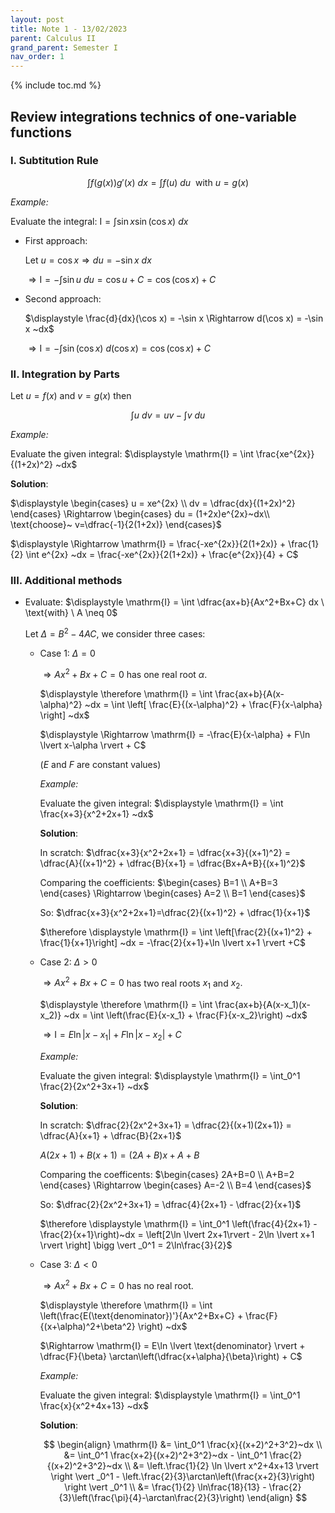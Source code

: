 ```yaml
---
layout: post
title: Note 1 - 13/02/2023
parent: Calculus II
grand_parent: Semester I
nav_order: 1
---
```


{% include toc.md %}

## Review integrations technics of one-variable functions

### I. Subtitution Rule

$$
    \int f(g(x))g'(x)~dx = \int f(u)~du ~~\text{with}~ u=g(x)
$$

_Example:_

Evaluate the integral: $\mathrm{I} = \displaystyle \int \sin x \sin(\cos x)~dx$

* First approach:

    $\displaystyle \text{Let}~ u=\cos x \Rightarrow du=-\sin x~dx$

    $\displaystyle \Rightarrow \text{I} = - \int \sin u ~du = \cos u + C = \cos(\cos x) + C$

* Second approach:

    $\displaystyle \frac{d}{dx}(\cos x) = -\sin x \Rightarrow d(\cos x) = -\sin x ~dx$

    $\displaystyle \Rightarrow \mathrm{I} = - \int \sin(\cos x) ~d(\cos x) = \cos(\cos x) + C$

### II. Integration by Parts

Let $u=f(x)$ and $v=g(x)$ then

$$
    \int u~dv = uv - \int v~du
$$

_Example:_

Evaluate the given integral: $\displaystyle \mathrm{I} = \int \frac{xe^{2x}}{(1+2x)^2} ~dx$

**Solution**:

$\displaystyle \begin{cases} 
    u = xe^{2x} \\
    dv = \dfrac{dx}{(1+2x)^2}
\end{cases} \Rightarrow \begin{cases}
    du = (1+2x)e^{2x}~dx\\
    \text{choose}~ v=\dfrac{-1}{2(1+2x)}
\end{cases}$

$\displaystyle \Rightarrow \mathrm{I} = \frac{-xe^{2x}}{2(1+2x)} + \frac{1}{2} \int e^{2x} ~dx = \frac{-xe^{2x}}{2(1+2x)} + \frac{e^{2x}}{4} + C$

### III. Additional methods

* Evaluate: $\displaystyle \mathrm{I} = \int \dfrac{ax+b}{Ax^2+Bx+C} dx \ \text{with} \ A \neq 0$
    
    Let $\Delta = B^2-4AC$, we consider three cases:
    
    * Case 1: $\Delta = 0$
    
        $\Rightarrow Ax^2+Bx+C=0$ has one real root $\alpha.$

        $\displaystyle \therefore \mathrm{I} = \int \frac{ax+b}{A(x-\alpha)^2} ~dx = \int \left[ \frac{E}{(x-\alpha)^2} + \frac{F}{x-\alpha} \right] ~dx$

        $\displaystyle \Rightarrow \mathrm{I} = -\frac{E}{x-\alpha} + F\ln \lvert x-\alpha \rvert + C$

        ($E$ and $F$ are constant values)
        
        _Example:_
        
        Evaluate the given integral: $\displaystyle \mathrm{I} = \int \frac{x+3}{x^2+2x+1} ~dx$
        
        **Solution**:
        
        In scratch: $\dfrac{x+3}{x^2+2x+1} = \dfrac{x+3}{(x+1)^2} = \dfrac{A}{(x+1)^2} + \dfrac{B}{x+1} = \dfrac{Bx+A+B}{(x+1)^2}$
        
        Comparing the coefficients: $\begin{cases}
            B=1 \\
            A+B=3
        \end{cases} \Rightarrow \begin{cases}
            A=2 \\
            B=1
        \end{cases}$
        
        So: $\dfrac{x+3}{x^2+2x+1}=\dfrac{2}{(x+1)^2} + \dfrac{1}{x+1}$
        
        $\therefore \displaystyle \mathrm{I} = \int \left[\frac{2}{(x+1)^2} + \frac{1}{x+1}\right] ~dx = -\frac{2}{x+1}+\ln \lvert x+1 \rvert +C$

    * Case 2: $\Delta > 0$

        $\Rightarrow Ax^2+Bx+C=0$ has two real roots $x_1$ and $x_2.$

        $\displaystyle \therefore \mathrm{I} = \int \frac{ax+b}{A(x-x_1)(x-x_2)} ~dx = \int \left(\frac{E}{x-x_1} + \frac{F}{x-x_2}\right) ~dx$

        $\Rightarrow \mathrm{I} = E\ln \lvert x-x_1 \rvert  + F\ln \lvert x-x_2 \rvert  + C$
        
        _Example:_
        
        Evaluate the given integral: $\displaystyle \mathrm{I} = \int_0^1 \frac{2}{2x^2+3x+1} ~dx$
        
        **Solution**:
        
        In scratch: $\dfrac{2}{2x^2+3x+1} = \dfrac{2}{(x+1)(2x+1)} = \dfrac{A}{x+1} + \dfrac{B}{2x+1}$
        
        $A(2x+1)+B(x+1)=(2A+B)x+A+B$
        
        Comparing the coefficents: $\begin{cases}
            2A+B=0 \\
            A+B=2
        \end{cases} \Rightarrow \begin{cases}
            A=-2 \\
            B=4
        \end{cases}$
        
        So: $\dfrac{2}{2x^2+3x+1} = \dfrac{4}{2x+1} - \dfrac{2}{x+1}$
        
        $\therefore \displaystyle \mathrm{I} = \int_0^1 \left(\frac{4}{2x+1} - \frac{2}{x+1}\right)~dx = \left[2\ln \lvert 2x+1\rvert - 2\ln \lvert x+1 \rvert \right] \bigg \vert _0^1 = 2\ln\frac{3}{2}$

    * Case 3: $\Delta < 0$

        $\Rightarrow Ax^2+Bx+C=0$ has no real root.

        $\displaystyle \therefore \mathrm{I} = \int \left(\frac{E(\text{denominator})'}{Ax^2+Bx+C} + \frac{F}{(x+\alpha)^2+\beta^2} \right) ~dx$

        $\Rightarrow \mathrm{I} = E\ln \lvert \text{denominator} \rvert  + \dfrac{F}{\beta} \arctan\left(\dfrac{x+\alpha}{\beta}\right) + C$

        _Example:_
        
        Evaluate the given integral: $\displaystyle \mathrm{I} = \int_0^1 \frac{x}{x^2+4x+13} ~dx$
        
        **Solution**:
        
        $$
        \begin{align}
        \mathrm{I} &= \int_0^1 \frac{x}{(x+2)^2+3^2}~dx \\ 
        &= \int_0^1 \frac{x+2}{(x+2)^2+3^2}~dx - \int_0^1 \frac{2}{(x+2)^2+3^2}~dx \\
        &= \left.\frac{1}{2} \ln \lvert x^2+4x+13 \rvert \right \vert _0^1 - \left.\frac{2}{3}\arctan\left(\frac{x+2}{3}\right) \right \vert _0^1 \\
        &= \frac{1}{2} \ln\frac{18}{13} - \frac{2}{3}\left(\frac{\pi}{4}-\arctan\frac{2}{3}\right)
        \end{align}
        $$
